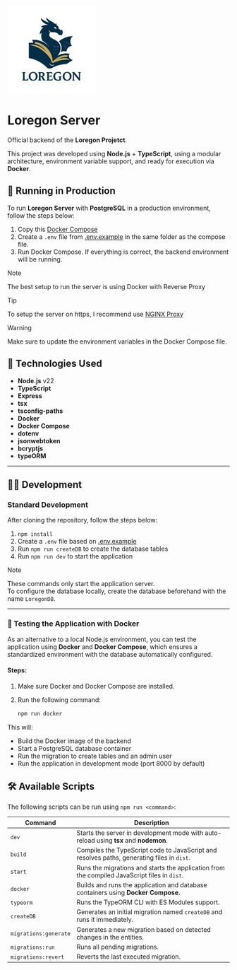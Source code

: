 <img src="https://raw.githubusercontent.com/FelpsDevilla/Loregon_Server/refs/heads/main/public/Logo.png" alt="MDN" width="200px"/>

# Loregon Server

Official backend of the **Loregon Projetct**.

This project was developed using **Node.js** + **TypeScript**, using a modular architecture, environment variable support, and ready for execution via **Docker**.

## 🚀 Running in Production

To run **Loregon Server** with **PostgreSQL** in a production environment, follow the steps below:

1. Copy this [Docker Compose](docker-compose.yml)
2. Create a `.env` file from [.env.example](.env.example) in the same folder as the compose file.
3. Run Docker Compose. If everything is correct, the backend environment will be running.

> [!NOTE]
> The best setup to run the server is using Docker with Reverse Proxy

> [!TIP]
> To setup the server on https, I recommend use [NGINX Proxy](https://github.com/nginx/nginx)

> [!WARNING]  
> Make sure to update the environment variables in the Docker Compose file.

## :toolbox: Technologies Used

- **Node.js** v22
- **TypeScript**
- **Express**
- **tsx**
- **tsconfig-paths**
- **Docker**
- **Docker Compose**
- **dotenv**
- **jsonwebtoken**
- **bcryptjs**
- **typeORM**

---

## :technologist: Development

### Standard Development

After cloning the repository, follow the steps below:

1. `npm install`
2. Create a `.env` file based on [.env.example](.env.example)
3. Run `npm run createDB` to create the database tables
4. Run `npm run dev` to start the application

> [!NOTE]  
> These commands only start the application server.  
> To configure the database locally, create the database beforehand with the name `LoregonDB`.

---

### 🐳 Testing the Application with Docker

As an alternative to a local Node.js environment, you can test the application using **Docker** and **Docker Compose**, which ensures a standardized environment with the database automatically configured.

#### Steps:

1. Make sure Docker and Docker Compose are installed.
2. Run the following command:

   ```bash
   npm run docker
   ```

This will:

- Build the Docker image of the backend
- Start a PostgreSQL database container
- Run the migration to create tables and an admin user
- Run the application in development mode (port 8000 by default)

## 🛠️ Available Scripts

The following scripts can be run using `npm run <command>`:

| Command               | Description                                                                                  |
| --------------------- | -------------------------------------------------------------------------------------------- |
| `dev`                 | Starts the server in development mode with auto-reload using **tsx** and **nodemon**.        |
| `build`               | Compiles the TypeScript code to JavaScript and resolves paths, generating files in `dist`.   |
| `start`               | Runs the migrations and starts the application from the compiled JavaScript files in `dist`. |
| `docker`              | Builds and runs the application and database containers using **Docker Compose**.            |
| `typeorm`             | Runs the TypeORM CLI with ES Modules support.                                                |
| `createDB`            | Generates an initial migration named `createDB` and runs it immediately.                     |
| `migrations:generate` | Generates a new migration based on detected changes in the entities.                         |
| `migrations:run`      | Runs all pending migrations.                                                                 |
| `migrations:revert`   | Reverts the last executed migration.                                                         |